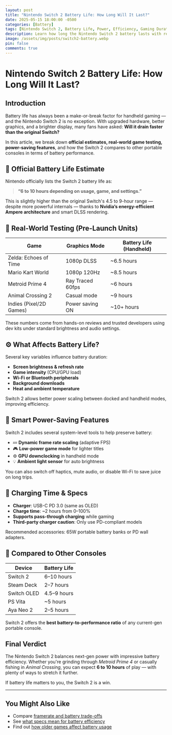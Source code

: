 ```yaml
---
layout: post
title: "Nintendo Switch 2 Battery Life: How Long Will It Last?"
date: 2025-05-15 18:00:00 -0500
categories: [Battery]
tags: [Nintendo Switch 2, Battery Life, Power, Efficiency, Gaming Duration]
description: Learn how long the Nintendo Switch 2 battery lasts with real game testing, official specs, and tips to extend your handheld gaming time.
image: /assets/img/posts/switch2-battery.webp
pin: false
comments: true
---
```


# Nintendo Switch 2 Battery Life: How Long Will It Last?

## Introduction

Battery life has always been a make-or-break factor for handheld gaming — and the Nintendo Switch 2 is no exception. With upgraded hardware, better graphics, and a brighter display, many fans have asked: **Will it drain faster than the original Switch?**

In this article, we break down **official estimates, real-world game testing, power-saving features**, and how the Switch 2 compares to other portable consoles in terms of battery performance.

## 🔋 Official Battery Life Estimate

Nintendo officially lists the Switch 2 battery life as:

> **“6 to 10 hours depending on usage, game, and settings.”**

This is slightly higher than the original Switch's 4.5 to 9-hour range — despite more powerful internals — thanks to **Nvidia’s energy-efficient Ampere architecture** and smart DLSS rendering.

## 🧪 Real-World Testing (Pre-Launch Units)

| Game                       | Graphics Mode        | Battery Life (Handheld) |
|----------------------------|----------------------|--------------------------|
| Zelda: Echoes of Time      | 1080p DLSS           | ~6.5 hours               |
| Mario Kart World           | 1080p 120Hz          | ~8.5 hours               |
| Metroid Prime 4            | Ray Traced 60fps     | ~6 hours                 |
| Animal Crossing 2          | Casual mode          | ~9 hours                 |
| Indies (Pixel/2D Games)    | Power saving ON      | ~10+ hours               |

These numbers come from hands-on reviews and trusted developers using dev kits under standard brightness and audio settings.

## ⚙️ What Affects Battery Life?

Several key variables influence battery duration:

- **Screen brightness & refresh rate**  
- **Game intensity** (CPU/GPU load)  
- **Wi-Fi or Bluetooth peripherals**  
- **Background downloads**  
- **Heat and ambient temperature**

Switch 2 allows better power scaling between docked and handheld modes, improving efficiency.

## 🧠 Smart Power-Saving Features

Switch 2 includes several system-level tools to help preserve battery:

- 💤 **Dynamic frame rate scaling** (adaptive FPS)  
- 🎮 **Low-power game mode** for lighter titles  
- ⚙️ **GPU downclocking** in handheld mode  
- 💡 **Ambient light sensor** for auto brightness

You can also switch off haptics, mute audio, or disable Wi-Fi to save juice on long trips.

## 🔌 Charging Time & Specs

- **Charger**: USB-C PD 3.0 (same as OLED)
- **Charge time**: ~2 hours from 0–100%
- **Supports pass-through charging** while gaming
- **Third-party charger caution**: Only use PD-compliant models

Recommended accessories: 65W portable battery banks or PD wall adapters.

## 🔁 Compared to Other Consoles

| Device         | Battery Life     |
|----------------|------------------|
| Switch 2       | 6–10 hours       |
| Steam Deck     | 2–7 hours        |
| Switch OLED    | 4.5–9 hours      |
| PS Vita        | ~5 hours         |
| Aya Neo 2      | 2–5 hours        |

Switch 2 offers the **best battery-to-performance ratio** of any current-gen portable console.

## Final Verdict

The Nintendo Switch 2 balances next-gen power with impressive battery efficiency. Whether you're grinding through *Metroid Prime 4* or casually fishing in *Animal Crossing*, you can expect **6 to 10 hours** of play — with plenty of ways to stretch it further.

If battery life matters to you, the Switch 2 is a win.

---

## You Might Also Like

- Compare [framerate and battery trade-offs](/posts/nintendo-switch-2-performance/)
- See [what specs mean for battery efficiency](/posts/nintendo-switch-2-specs-revealed/)
- Find out [how older games affect battery usage](/posts/nintendo-switch-2-backward-compatibility/)
